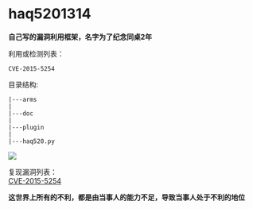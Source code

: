# haq5201314 #
<b>自己写的漏洞利用框架，名字为了纪念同桌2年</b>

利用或检测列表：
```
CVE-2015-5254
```

目录结构:
```
|---arms
|
|---doc
|
|---plugin
|
|---haq520.py
```
![](http://p3.pstatp.com/large/6159000260c5ea3ec1a4)

复现漏洞列表：
<br>
[CVE-2015-5254](https://github.com/422926799/haq5201314/blob/master/%E6%BC%8F%E6%B4%9E%E5%88%A9%E7%94%A8%E6%A1%86%E6%9E%B6/doc/CVE-2015-5254.md)


<b>这世界上所有的不利，都是由当事人的能力不足，导致当事人处于不利的地位</b>
